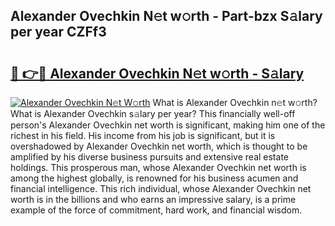 ## Alexander Ovechkin N𝚎t w𝚘rth - Part-bzx S𝚊lary per year CZFf3

# <h2><a href="http://gc1cwaf.nevu.top/?p=Alexander+Ovechkin">🔗 👉🔴 Alexander Ovechkin N𝚎t w𝚘rth - S𝚊lary</a></h2>

[![Alexander Ovechkin N𝚎t W𝚘rth](https://i.imgur.com/Oavwk0R.jpeg)](http://gc1cwaf.nevu.top/?p=Alexander+Ovechkin)
What is Alexander Ovechkin n𝚎t w𝚘rth? What is Alexander Ovechkin s𝚊lary per year?
This financially well-off person's Alexander Ovechkin net worth is significant, making him one of the richest in his field. His income from his job is significant, but it is overshadowed by Alexander Ovechkin net worth, which is thought to be amplified by his diverse business pursuits and extensive real estate holdings. This prosperous man, whose Alexander Ovechkin net worth is among the highest globally, is renowned for his business acumen and financial intelligence. This rich individual, whose Alexander Ovechkin net worth is in the billions and who earns an impressive salary, is a prime example of the force of commitment, hard work, and financial wisdom.
